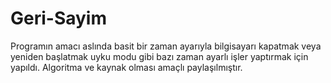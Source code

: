 # Geri-Sayim
Programın amacı aslında basit bir zaman ayarıyla bilgisayarı kapatmak veya yeniden başlatmak uyku modu gibi bazı zaman ayarlı işler yaptırmak için yapıldı.
Algoritma ve kaynak olması amaçlı paylaşılmıştır.

